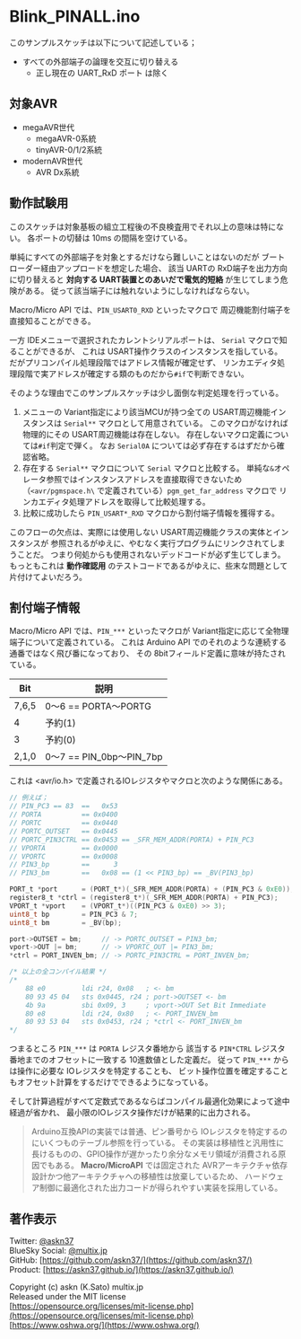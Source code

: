 # Blink_PINALL.ino

このサンプルスケッチは以下について記述している；

- すべての外部端子の論理を交互に切り替える
  - 正し現在の UART_RxD ポート は除く

## 対象AVR

- megaAVR世代
  - megaAVR-0系統
  - tinyAVR-0/1/2系統
- modernAVR世代
  - AVR Dx系統

## 動作試験用

このスケッチは対象基板の組立工程後の不良検査用でそれ以上の意味は特にない。
各ポートの切替は 10ms の間隔を空けている。

単純にすべての外部端子を対象とするだけなら難しいことはないのだが
ブートローダー経由アップロードを想定した場合、
該当 UARTの RxD端子を出力方向に切り替えると
__対向する UART装置とのあいだで電気的短絡__ が生じてしまう危険がある。
従って該当端子には触れないようにしなければならない。

Macro/Micro API では、`PIN_USART0_RXD` といったマクロで
周辺機能割付端子を直接知ることができる。

一方 IDEメニューで選択されたカレントシリアルポートは、
`Serial` マクロで知ることができるが、
これは USART操作クラスのインスタンスを指している。
だがプリコンパイル処理段階ではアドレス情報が確定せず、
リンカエディタ処理段階で実アドレスが確定する類のものだから`#if`で判断できない。

そのような理由でこのサンプルスケッチは少し面倒な判定処理を行っている。

1. メニューの Variant指定により該当MCUが持つ全ての
USART周辺機能インスタンスは `Serial**` マクロとして用意されている。
このマクロがなければ物理的にその USART周辺機能は存在しない。
存在しないマクロ定義については`#if`判定で弾く。
なお `Serial0A` については必ず存在するはずだから確認省略。
2. 存在する `Serial**` マクロについて `Serial` マクロと比較する。
単純な`&`オペレータ参照ではインスタンスアドレスを直接取得できないため
（`<avr/pgmspace.h\` で定義されている）`pgm_get_far_address` マクロで
リンカエディタ処理アドレスを取得して比較処理する。
3. 比較に成功したら `PIN_USART*_RXD` マクロから割付端子情報を獲得する。

このフローの欠点は、実際には使用しない USART周辺機能クラスの実体とインスタンスが
参照されるがゆえに、やむなく実行プログラムにリンクされてしまうことだ。
つまり何処からも使用されないデッドコードが必ず生じてしまう。
もっともこれは __動作確認用__ のテストコードであるがゆえに、些末な問題として片付けてよいだろう。

## 割付端子情報

Macro/Micro API では、`PIN_***` といったマクロが
Variant指定に応じて全物理端子について定義されている。
これは Arduino API でのそれのような連続する通番ではなく飛び番になっており、
その 8bitフィールド定義に意味が持たされている。

|Bit|説明|
|-|-|
|7,6,5|0〜6 == PORTA〜PORTG
|4|予約(1)
|3|予約(0)
|2,1,0|0〜7 == PIN_0bp〜PIN_7bp

これは \<avr/io.h\> で定義されるIOレジスタやマクロと次のような関係にある。

```c
// 例えば；
// PIN_PC3 == 83  ==   0x53
// PORTA          == 0x0400
// PORTC          == 0x0440
// PORTC_OUTSET   == 0x0445
// PORTC_PIN3CTRL == 0x0453 == _SFR_MEM_ADDR(PORTA) + PIN_PC3
// VPORTA         == 0x0000
// VPORTC         == 0x0008
// PIN3_bp        ==      3
// PIN3_bm        ==   0x08 == (1 << PIN3_bp) == _BV(PIN3_bp)

PORT_t *port      = (PORT_t*)(_SFR_MEM_ADDR(PORTA) + (PIN_PC3 & 0xE0)); // -> PORTC
register8_t *ctrl = (register8_t*)(_SFR_MEM_ADDR(PORTA) + PIN_PC3);     // -> PORTC_PIN3CTRL
VPORT_t *vport    = (VPORT_t*)((PIN_PC3 & 0xE0) >> 3);                  // -> VPORTC
uint8_t bp        = PIN_PC3 & 7;                                        // -> PIN3_bp
uint8_t bm        = _BV(bp);                                            // -> PIN3_bm

port->OUTSET = bm;     // -> PORTC_OUTSET = PIN3_bm;
vport->OUT |= bm;      // -> VPORTC_OUT |= PIN3_bm;
*ctrl = PORT_INVEN_bm; // -> PORTC_PIN3CTRL = PORT_INVEN_bm;

/* 以上の全コンパイル結果 */
/*
    88 e0         ldi r24, 0x08   ; <- bm
    80 93 45 04   sts 0x0445, r24 ; port->OUTSET <- bm
    4b 9a         sbi 0x09, 3     ; vport->OUT Set Bit Immediate
    80 e8         ldi r24, 0x80   ; <- PORT_INVEN_bm
    80 93 53 04   sts 0x0453, r24 ; *ctrl <- PORT_INVEN_bm
*/
```

つまるところ `PIN_***` は `PORTA` レジスタ番地から
該当する `PIN*CTRL` レジスタ番地までのオフセットに一致する 10進数値とした定義だ。
従って `PIN_***` からは操作に必要な IOレジスタを特定することも、
ビット操作位置を確定することもオフセット計算をするだけでできるようになっている。

そして計算過程がすべて定数式であるならばコンパイル最適化効果によって途中経過が省かれ、
最小限のIOレジスタ操作だけが結果的に出力される。

> Arduino互換APIの実装では普通、ピン番号から IOレジスタを特定するのにいくつものテーブル参照を行っている。
その実装は移植性と汎用性に長けるものの、GPIO操作が遅かったり余分なメモリ領域が消費される原因でもある。
__Macro/MicroAPI__ では固定された AVRアーキテクチャ依存設計かつ他アーキテクチャへの移植性は放棄しているため、
ハードウェア制御に最適化された出力コードが得られやすい実装を採用している。

## 著作表示

Twitter: [@askn37](https://twitter.com/askn37) \
BlueSky Social: [@multix.jp](https://bsky.app/profile/multix.jp) \
GitHub: [https://github.com/askn37/](https://github.com/askn37/) \
Product: [https://askn37.github.io/](https://askn37.github.io/)

Copyright (c) askn (K.Sato) multix.jp \
Released under the MIT license \
[https://opensource.org/licenses/mit-license.php](https://opensource.org/licenses/mit-license.php) \
[https://www.oshwa.org/](https://www.oshwa.org/)
